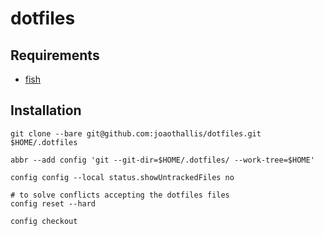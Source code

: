 # dotfiles

## Requirements

- [fish](https://fishshell.com/)

## Installation 

```fish
git clone --bare git@github.com:joaothallis/dotfiles.git $HOME/.dotfiles

abbr --add config 'git --git-dir=$HOME/.dotfiles/ --work-tree=$HOME'

config config --local status.showUntrackedFiles no

# to solve conflicts accepting the dotfiles files
config reset --hard

config checkout
``` 


